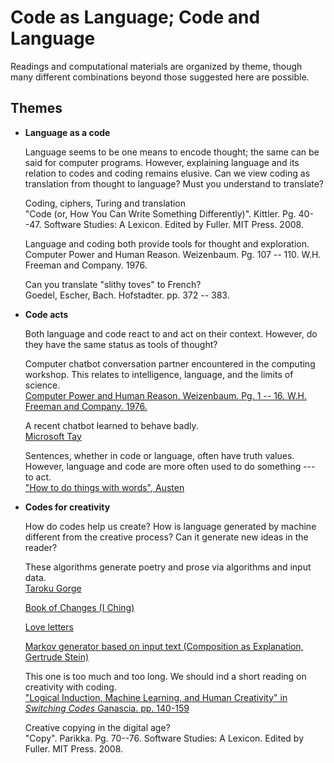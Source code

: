 Code as Language; Code and Language
===================================

Readings and computational materials are organized by theme, though many different combinations beyond those suggested here are possible.

Themes
------

-   **Language as a code**

    Language seems to be one means to encode thought; the same can be said for computer programs. However, explaining language and its relation to codes and coding remains elusive. Can we view coding as translation from thought to language? Must you understand to translate?

     Coding, ciphers, Turing and translation  
    "Code (or, How You Can Write Something Differently)". Kittler. Pg. 40--47. Software Studies: A Lexicon. Edited by Fuller. MIT Press. 2008.

    Language and coding both provide tools for thought and exploration.  
    Computer Power and Human Reason. Weizenbaum. Pg. 107 -- 110. W.H. Freeman and Company. 1976.

    Can you translate "slithy toves" to French?  
    Goedel, Escher, Bach. Hofstadter. pp. 372 -- 383.

-   **Code acts**

    Both language and code react to and act on their context. However, do they have the same status as tools of thought?

    Computer chatbot conversation partner encountered in the computing workshop. This relates to intelligence, language, and the limits of science.  
    [Computer Power and Human Reason. Weizenbaum. Pg. 1 -- 16. W.H. Freeman and Company. 1976.](https://cyborgdigitalculture.files.wordpress.com/2013/09/24-weizenbaum-03.pdf)

    A recent chatbot learned to behave badly.  
    [Microsoft Tay](https://en.wikipedia.org/wiki/Tay_(bot))

    Sentences, whether in code or language, often have truth values. However, language and code are more often used to do something --- to act.  
    ["How to do things with words", Austen](http://www.ling.upenn.edu/~rnoyer/courses/103/Austin.pdf)

-   **Codes for creativity**

    How do codes help us create? How is language generated by machine different from the creative process? Can it generate new ideas in the reader?

    These algorithms generate poetry and prose via algorithms and input data.  
    [Taroku Gorge](http://nickm.com/taroko_gorge)

    [Book of Changes (I Ching)](http://www.onlineclarity.co.uk/reading/free-online-i-ching)

    [Love letters](http://bardcollege.github.io/dialogs/loveletter.html)

    [Markov generator based on input text (Composition as Explanation, Gertrude Stein)](http://bardcollege.github.io/dialogs/notebook3.html)

    This one is too much and too long. We should ind a short reading on creativity with coding.  
    ["Logical Induction, Machine Learning, and Human Creativity" in *Switching Codes* Ganascia. pp. 140-159](http://www-poleia.lip6.fr/~ganascia/Publications?action=AttachFile&do=view&target=draft_SwitchingCodes.pdf)

    Creative copying in the digital age?  
    "Copy". Parikka. Pg. 70--76. Software Studies: A Lexicon. Edited by Fuller. MIT Press. 2008.
